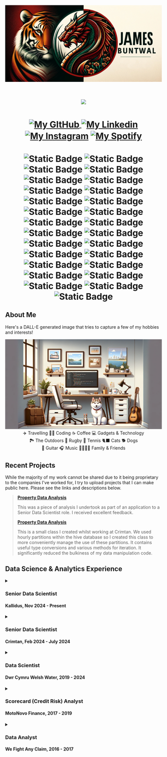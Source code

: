 

<!-- Header Banner Image -->
[![Header](Images/banner_centered.jpg "Header")]()
---


<!-- Vistors Counter -->
<h1 align="center">
<img align="center" src="https://visitor-badge.laobi.icu/badge?page_id=JamesBuntwal.JamesBuntwal">
</h1>


<!-- Socials -->
<h1 align="center">
<a  href="https://github.com/JamesBuntwal" target="blank">
  <img   align="center"
         src="https://raw.githubusercontent.com/rahuldkjain/github-profile-readme-generator/master/src/images/icons/Social/github.svg"
         alt="My GItHub"
         height="30"
         width="40"/>
</a>
<a href="https://www.linkedin.com/in/buntwalj/" target="blank"><img align="center" src="https://raw.githubusercontent.com/rahuldkjain/github-profile-readme-generator/master/src/images/icons/Social/linked-in-alt.svg" alt="My Linkedin" height="30" width="40" /></a>
<a href="https://instagram.com/jimbuntwal" target="blank"><img align="center" src="https://raw.githubusercontent.com/rahuldkjain/github-profile-readme-generator/master/src/images/icons/Social/instagram.svg" alt="My Instagram" height="30" width="40" /></a>
<a href="https://open.spotify.com/user/jimmy1260?si=qgmkKv2_SbGWHkMKMFJnSQ" target="blank"><img align="center" src="https://raw.githubusercontent.com/rahuldkjain/github-profile-readme-generator/master/src/images/icons/Social/spotify.svg" alt="My Spotify" height="30" width="40" /></a>
</h1>
<h1 align="center">

![Static Badge](https://img.shields.io/badge/Python--grey?style=social&logo=python)
![Static Badge](https://img.shields.io/badge/Apache%20Spark--grey?style=social&logo=ApacheSpark)
![Static Badge](https://img.shields.io/badge/Numpy--grey?style=social&logo=numpy)
![Static Badge](https://img.shields.io/badge/Pandas--grey?style=social&logo=pandas)
![Static Badge](https://img.shields.io/badge/Scikit_Learn--grey?style=social&logo=scikitlearn)
![Static Badge](https://img.shields.io/badge/SciPy--grey?style=social&logo=scipy)
![Static Badge](https://img.shields.io/badge/Conda--grey?style=social&logo=Anaconda)
![Static Badge](https://img.shields.io/badge/Azure--grey?style=social&logo=Microsoft-Azure)
![Static Badge](https://img.shields.io/badge/DevOps--grey?style=social&logo=Azure-DevOps)
![Static Badge](https://img.shields.io/badge/Azure_Pipelines--grey?style=social&logo=Azure-Pipelines)
![Static Badge](https://img.shields.io/badge/Databricks--grey?style=social&logo=Databricks)
![Static Badge](https://img.shields.io/badge/Git--grey?style=social&logo=Git)
![Static Badge](https://img.shields.io/badge/MS_SQL--grey?style=social&logo=Microsoft-SQL-Server)
![Static Badge](https://img.shields.io/badge/R--grey?style=social&logo=R)
![Static Badge](https://img.shields.io/badge/Bash--grey?style=social&logo=GNU-Bash)
![Static Badge](https://img.shields.io/badge/LaTeX--grey?style=social&logo=LaTeX)
![Static Badge](https://img.shields.io/badge/Power_BI--grey?style=social&logo=Power-BI)
![Static Badge](https://img.shields.io/badge/Windows--grey?style=social&logo=Windows-95)
![Static Badge](https://img.shields.io/badge/Mac_OS--grey?style=social&logo=Apple)
![Static Badge](https://img.shields.io/badge/Excel--grey?style=social&logo=Microsoft-Excel)
![Static Badge](https://img.shields.io/badge/Powerpoint--grey?style=social&logo=Microsoft-Powerpoint)
![Static Badge](https://img.shields.io/badge/Teams--grey?style=social&logo=Microsoft-Teams)
![Static Badge](https://img.shields.io/badge/Outlook--grey?style=social&logo=Microsoft-Outlook)
![Static Badge](https://img.shields.io/badge/Word--grey?style=social&logo=Microsoft-Word)
![Static Badge](https://img.shields.io/badge/VS_Code--grey?style=social&logo=Visual-Studio-Code)
![Static Badge](https://img.shields.io/badge/Spyder--grey?style=social&logo=Spyder-IDE)
![Static Badge](https://img.shields.io/badge/Jupyter--grey?style=social&logo=Jupyter)
</h1>



## About Me

Here's a DALL-E generated image that tries to capture a few of my hobbies and interests!

<img src="Images/dall-e-about-me.webp"/>

<div align = "center">✈️ Travelling 🧑‍💻 Coding ☕️ Coffee 💻 Gadgets & Technology</div> 
<div align = "center">🏞️ The Outdoors 🏉 Rugby 🎾 Tennis 🐈‍⬛ Cats 🐕 Dogs</div>
<div align = "center">🎸 Guitar 🎧 Music 👨‍👨‍👧‍👦 Family & Friends</div>

## Recent Projects
While the majority of my work cannot be shared due to it being proprietary to the companies I've worked for, I try to upload projects that I can make public here. Please see the links and descriptions below.

> <b>[Property Data Analysis](https://github.com/JamesBuntwal/PropertyDataAnalysis)</b>
>
> This was a piece of analysis I undertook as part of an application to a Senior Data Scientist role. I received excellent feedback.
> 
> <b>[Property Data Analysis](https://github.com/JamesBuntwal/ManageDT)</b>
>
> This is a small class I created whilst working at Crimtan. We used hourly partitions within the hive database so I created this class to more conveniently manage the use of these partitions. It contains useful type conversions and various methods for iteration. It significantly reduced the bulkiness of my data manipulation code.

## Data Science & Analytics Experience

<details><summary>
  <a align="left">
    
  ### Senior Data Scientist
  #### Kallidus, Nov 2024 - Present
  </a>

</summary><a><img src="Images/kalliduslogo.png" width="400" align="right"></a>

> ![Static Badge](https://img.shields.io/badge/Python--grey?style=social&logo=python) ![Static Badge](https://img.shields.io/badge/Apache%20Spark--grey?style=social&logo=ApacheSpark) ![Static Badge](https://img.shields.io/badge/Numpy--grey?style=social&logo=numpy) ![Static Badge](https://img.shields.io/badge/Pandas--grey?style=social&logo=pandas) ![Static Badge](https://img.shields.io/badge/Scikit_Learn--grey?style=social&logo=scikitlearn) ![Static Badge](https://img.shields.io/badge/SciPy--grey?style=social&logo=scipy) ![Static Badge](https://img.shields.io/badge/Conda--grey?style=social&logo=Anaconda) ![Static Badge](https://img.shields.io/badge/Git--grey?style=social&logo=Git) ![Static Badge](https://img.shields.io/badge/Bash--grey?style=social&logo=GNU-Bash) ![Static Badge](https://img.shields.io/badge/Excel--grey?style=social&logo=Microsoft-Excel) ![Static Badge](https://img.shields.io/badge/Powerpoint--grey?style=social&logo=Microsoft-Powerpoint) ![Static Badge](https://img.shields.io/badge/Teams--grey?style=social&logo=Microsoft-Teams) ![Static Badge](https://img.shields.io/badge/Outlook--grey?style=social&logo=Microsoft-Outlook) ![Static Badge](https://img.shields.io/badge/Word--grey?style=social&logo=Microsoft-Word) ![Static Badge](https://img.shields.io/badge/Jupyter--grey?style=social&logo=Jupyter)
>
> ![Static Badge](https://img.shields.io/badge/Data_Handling-grey?style=for-the-badge) ![Static Badge](https://img.shields.io/badge/Analysis-grey?style=for-the-badge) ![Static Badge](https://img.shields.io/badge/Statistics-grey?style=for-the-badge) ![Static Badge](https://img.shields.io/badge/Machine_Learning-grey?style=for-the-badge) ![Static Badge](https://img.shields.io/badge/CI\/CD-grey?style=for-the-badge)
>
> A large part of my role at Kallidus is to help develop and upskill the team of software engineers and developers with regards to Data Science best practices and ways of working, as well as teaching Data Science fundamentals.
> 
> <details><summary>Company</summary>
>
> Kallidus specialises in developing cutting-edge HR and learning software that helps businesses manage their people more effectively. Their solutions include tools for recruitment, onboarding, learning and development, performance management, and employee engagement. Their goal is to simplify and enhance the employee experience while driving growth and productivity for organizations. It’s all about empowering companies to support and develop their teams at every stage of the employee journey.
> 
> </details>
>
> <details>
> <summary> Projects </summary>
>
> - Customer Churn per Product (Binary Classification).
> - Lesson Recommender System (Single Value Decomposition).
> - LLM output analysis.
  
>
> </details>
</details>


<details><summary>
  <a align="left">
    
  ### Senior Data Scientist
  #### Crimtan, Feb 2024 - July 2024
  </a>

</summary><a><img src="Images/crimtanlogo.png" width="400" align="right"></a>

> ![Static Badge](https://img.shields.io/badge/Python--grey?style=social&logo=python) ![Static Badge](https://img.shields.io/badge/Apache%20Spark--grey?style=social&logo=ApacheSpark) ![Static Badge](https://img.shields.io/badge/Numpy--grey?style=social&logo=numpy) ![Static Badge](https://img.shields.io/badge/Pandas--grey?style=social&logo=pandas) ![Static Badge](https://img.shields.io/badge/Scikit_Learn--grey?style=social&logo=scikitlearn) ![Static Badge](https://img.shields.io/badge/SciPy--grey?style=social&logo=scipy) ![Static Badge](https://img.shields.io/badge/Conda--grey?style=social&logo=Anaconda) ![Static Badge](https://img.shields.io/badge/Git--grey?style=social&logo=Git) ![Static Badge](https://img.shields.io/badge/Bash--grey?style=social&logo=GNU-Bash) ![Static Badge](https://img.shields.io/badge/Excel--grey?style=social&logo=Microsoft-Excel) ![Static Badge](https://img.shields.io/badge/Powerpoint--grey?style=social&logo=Microsoft-Powerpoint) ![Static Badge](https://img.shields.io/badge/Teams--grey?style=social&logo=Microsoft-Teams) ![Static Badge](https://img.shields.io/badge/Outlook--grey?style=social&logo=Microsoft-Outlook) ![Static Badge](https://img.shields.io/badge/Word--grey?style=social&logo=Microsoft-Word) ![Static Badge](https://img.shields.io/badge/Jupyter--grey?style=social&logo=Jupyter)
>
> ![Static Badge](https://img.shields.io/badge/Data_Handling-grey?style=for-the-badge) ![Static Badge](https://img.shields.io/badge/Analysis-grey?style=for-the-badge) ![Static Badge](https://img.shields.io/badge/Statistics-grey?style=for-the-badge) ![Static Badge](https://img.shields.io/badge/Machine_Learning-grey?style=for-the-badge) ![Static Badge](https://img.shields.io/badge/CI\/CD-grey?style=for-the-badge)
>
> Unfortunately I was made redundant from this role in July 2024.
> 
> <details><summary>Company</summary>
>
> Crimtan is an ad tech company established with a mission to simplify the complex world of programmatic advertising. The company provides a comprehensive lifecycle marketing solution that integrates consent, planning, targeting, and measurement using its proprietary technology. Crimtan delivers tailored, high-performing campaigns across various industries globally. They focus on transparency and compliance, ensuring customer privacy while achieving exceptional return on investment.
> 
> </details>
>
> <details>
> <summary> Projects </summary>
>
> - Click Fraud detection - Reverse engineer a third party's click validity flag.
>
> </details>
</details>

<details><summary>
  <a align="left">
    
  ### Data Scientist
  #### Dwr Cymru Welsh Water, 2019 - 2024
  </a>
  
</summary><a><img src="Images/dcww-logo.svg" width="400" align="right"></a>

> ![Static Badge](https://img.shields.io/badge/Python--grey?style=social&logo=python) ![Static Badge](https://img.shields.io/badge/Numpy--grey?style=social&logo=numpy) ![Static Badge](https://img.shields.io/badge/Pandas--grey?style=social&logo=pandas) ![Static Badge](https://img.shields.io/badge/Scikit_Learn--grey?style=social&logo=scikitlearn) ![Static Badge](https://img.shields.io/badge/SciPy--grey?style=social&logo=scipy) ![Static Badge](https://img.shields.io/badge/Conda--grey?style=social&logo=Anaconda) ![Static Badge](https://img.shields.io/badge/Azure--grey?style=social&logo=Microsoft-Azure) ![Static Badge](https://img.shields.io/badge/DevOps--grey?style=social&logo=Azure-DevOps) ![Static Badge](https://img.shields.io/badge/Azure_Pipelines--grey?style=social&logo=Azure-Pipelines) ![Static Badge](https://img.shields.io/badge/Git--grey?style=social&logo=Git) ![Static Badge](https://img.shields.io/badge/MS_SQL--grey?style=social&logo=Microsoft-SQL-Server) ![Static Badge](https://img.shields.io/badge/Bash--grey?style=social&logo=GNU-Bash) ![Static Badge](https://img.shields.io/badge/Power_BI--grey?style=social&logo=Power-BI) ![Static Badge](https://img.shields.io/badge/Excel--grey?style=social&logo=Microsoft-Excel) ![Static Badge](https://img.shields.io/badge/Powerpoint--grey?style=social&logo=Microsoft-Powerpoint) ![Static Badge](https://img.shields.io/badge/Teams--grey?style=social&logo=Microsoft-Teams) ![Static Badge](https://img.shields.io/badge/Outlook--grey?style=social&logo=Microsoft-Outlook) ![Static Badge](https://img.shields.io/badge/Word--grey?style=social&logo=Microsoft-Word) ![Static Badge](https://img.shields.io/badge/Spyder--grey?style=social&logo=Spyder-IDE) ![Static Badge](https://img.shields.io/badge/Jupyter--grey?style=social&logo=Jupyter)
>
> ![Static Badge](https://img.shields.io/badge/Data_Handling-grey?style=for-the-badge) ![Static Badge](https://img.shields.io/badge/Analysis-grey?style=for-the-badge) ![Static Badge](https://img.shields.io/badge/Statistics-grey?style=for-the-badge) ![Static Badge](https://img.shields.io/badge/Machine_Learning-grey?style=for-the-badge) ![Static Badge](https://img.shields.io/badge/CI\/CD-grey?style=for-the-badge)
> 
> <details><summary>Company</summary>
>
> Dŵr Cymru Welsh Water is a not-for-profit company which supplies drinking water and wastewater services to most of Wales and parts of western England that border Wales. In total, it serves around 1.4 million households and businesses, around three million people, and supplies nearly 830 million litres of drinking water per day.
>
> </details>
>
> <details><summary>Projects</summary>
>
> - End to end machine learning pipelines for predictive modelling. 
> - Using data and building tools that solve problems and increase the analytical intelligence that goes into large scale decisioning.
> - Working with stakeholders to identify problem areas and creating solutions to those problems.
> - Following Agile methodologies and the CRISP-DM life cycle.
> 
> > <details>
> > <summary> SRV Bacteria Predictor </summary>
> > 
> > An ensemble model with a Gini Coefficient of 70+ was developed to identify service reservoir assets at risk of ecoli failures to direct manual investigations.
> > Water quality samples are regularly taken from each of the 300+ service reservoirs located across Wales. These samples are analysed and the data uploaded to a centralised database.
> > A legacy model was historically used to identify assets but stakeholders felt its performance had degraded to the point of no longer being fit for purpose.
> > This model redevelopment project included: 
> > - Extensive EDA.
> > - Data drift analysis.
> > - 10, 000: 1 class imbalance.
> > - Low capacity for on-site investigation required minimal false positives.
> > - Interactive Power-BI Dashboard.
> > - SMOTE & TOMEK link resampling.
> > - Supervised Discritisation.
> > - Azure Virtual Machines & DevOps Pipelines.
> > </details>
> > 
> > <details>
> > <summary> Other Projects </summary>
> > 
> > - CSO Monitoring
> > - Risk Assessment Risk Index
> > - Property Risk Profile
> > - Model Monitoring Suite
> > </details>
> </details>
</details>

<!--
> > <details>
> > <summary> Risk Assessment Risk Index </summary>
> > details of project
> > </details>
>
> > <details>
> > <summary> Property Risk Profile </summary>
> > details of project
> > </details>
>
> > <details>
> > <summary> Model Monitoring Suite </summary>
> > details of project
> > </details>
>
>  -->


<details><summary>
  
  ### Scorecard (Credit Risk) Analyst
  #### MotoNovo Finance, 2017 - 2019
</summary><a><img src="Images/motonovo-logo.svg" width="400" align="right"></a>

<!--
> <img src="Images/motonovo-logo.svg" height = 100/>
> <br><br>
>  -->
> ![Static Badge](https://img.shields.io/badge/MS_SQL--grey?style=social&logo=Microsoft-SQL-Server) ![Static Badge](https://img.shields.io/badge/SAS--grey?style=social&logo=SAS) ![Static Badge](https://img.shields.io/badge/R--grey?style=social&logo=R) ![Static Badge](https://img.shields.io/badge/Excel--grey?style=social&logo=Microsoft-Excel) ![Static Badge](https://img.shields.io/badge/Powerpoint--grey?style=social&logo=Microsoft-Powerpoint) ![Static Badge](https://img.shields.io/badge/Outlook--grey?style=social&logo=Microsoft-Outlook) ![Static Badge](https://img.shields.io/badge/Word--grey?style=social&logo=Microsoft-Word)
>
> ![Static Badge](https://img.shields.io/badge/Data_Handling-grey?style=for-the-badge) ![Static Badge](https://img.shields.io/badge/Analysis-grey?style=for-the-badge) ![Static Badge](https://img.shields.io/badge/Dataset_Design-grey?style=for-the-badge) ![Static Badge](https://img.shields.io/badge/Automation-grey?style=for-the-badge) ![Static Badge](https://img.shields.io/badge/Reporting-grey?style=for-the-badge)
>
> <details>
> <summary> Company </summary>
>
> One of the UK's fastest growing independent finance companies, helping thousands of people fund the purchases of cars, vans, and bikes. Working with thousands of dealer partners across the UK, they've been in the industry for over 40 years and are now part of the Aldermore Group.
> 
> </details>
>
> <details>
> <summary> Projects </summary>
>
> Building and monitoring credit risk models; predominantly logistic regressions and decision trees, and Customer analytics.
> 
> - Loan Application Models
> - Behavioural Models (Roll, Recovery etc.)
> - Customer Affordability Models
> - Significant Increase in Credit Risk (SICR) (Regulatory)
> - Propensity to Purchase GAP Insurance
> </details>
</details>
<details><summary>
  
### Data Analyst
#### We Fight Any Claim, 2016 - 2017
</summary><a><img src="Images/wfac-logo-3.jpg" width="400" align="right"></a>

<!--
> <img src="Images/wfac-logo-3.jpg" height = 100/>
> <br><br>
-->
> ![Static Badge](https://img.shields.io/badge/MySQL--grey?style=social&logo=MySQL) ![Static Badge](https://img.shields.io/badge/R--grey?style=social&logo=R) ![Static Badge](https://img.shields.io/badge/Excel--grey?style=social&logo=Microsoft-Excel) ![Static Badge](https://img.shields.io/badge/Powerpoint--grey?style=social&logo=Microsoft-Powerpoint) ![Static Badge](https://img.shields.io/badge/Outlook--grey?style=social&logo=Microsoft-Outlook) ![Static Badge](https://img.shields.io/badge/Word--grey?style=social&logo=Microsoft-Word)
>
> ![Static Badge](https://img.shields.io/badge/Data_Handling-grey?style=for-the-badge) ![Static Badge](https://img.shields.io/badge/Analysis-grey?style=for-the-badge) ![Static Badge](https://img.shields.io/badge/Statistics-grey?style=for-the-badge) ![Static Badge](https://img.shields.io/badge/Reporting-grey?style=for-the-badge)
> 
> <details>
> <summary> Company </summary>
>
> We Fight Any Claim was one of the UK’s most successful Claims Management Companies and proudly helped over 220,000 customers claim back over £600 million in compensation for mis-sold PPI. In August 2019, the Financial Conduct Authority introduced a deadline for making payment protection insurance complaints. From April 2020, We Fight Any Claim ceased claims management services and commenced an extensive exercise to review outstanding accounts and to exchange information with lenders to conclude remaining claim activity for existing customers.
>
> </details>
>
> <details>
> <summary> Projects </summary>
>
> - Monitored and forecasted business KPI's
> - Used 'Google Analytics' to analyse website traffic and product performance.
> - Created a data driven target setting system for telephony staff performance targets.
> </details>
</details>

<!--
<h2>
<p align=center>💧 Data Scientist for Dwr Cymru Welsh Water</p>
<p align=center>🎸🎾🎵</p>
</h2>



**JamesBuntwal/JamesBuntwal** is a ✨ _special_ ✨ repository because its `README.md` (this file) appears on your GitHub profile.

Here are some ideas to get you started:

- 🔭 I’m currently working on ...
- 🌱 I’m currently learning ...
- 👯 I’m looking to collaborate on ...
- 🤔 I’m looking for help with ...
- 💬 Ask me about ...
- 📫 How to reach me: ...
- 😄 Pronouns: ...
- ⚡ Fun fact: ...
-->

